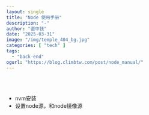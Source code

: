 ```yaml
---
layout: single
title: "Node 使用手册"
description: "-"
author: "谌中钱"
date: "2025-03-31"
image: "/img/temple_404_bg.jpg"
categories: [ "tech" ]
tags:
  - "back-end"
ogurl: "https://blog.climbtw.com/post/node_manual/"
---
```


<br />
<br />

<!-- @import "[TOC]" {cmd="toc" depthFrom=1 depthTo=6} -->

<!-- code_chunk_output -->

<!-- /code_chunk_output -->

- nvm安装
- 设置node源，和node镜像源

